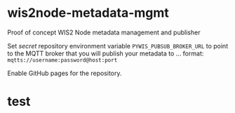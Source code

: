 # wis2node-metadata-mgmt
Proof of concept WIS2 Node metadata management and publisher

Set _secret_ repository environment variable `PYWIS_PUBSUB_BROKER_URL` to point to the MQTT broker that you will publish your metadata to ... format: `mqtts://username:password@host:port`

Enable GitHub pages for the repository.

# test
